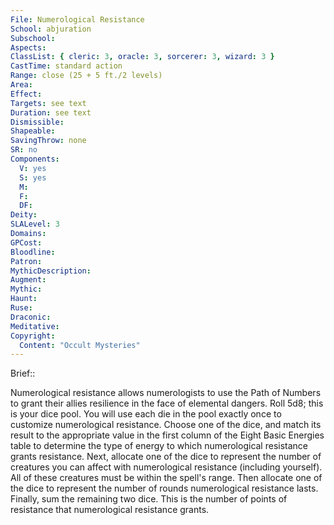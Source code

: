 ```yaml
---
File: Numerological Resistance
School: abjuration
Subschool: 
Aspects: 
ClassList: { cleric: 3, oracle: 3, sorcerer: 3, wizard: 3 }
CastTime: standard action
Range: close (25 + 5 ft./2 levels)
Area: 
Effect: 
Targets: see text
Duration: see text
Dismissible: 
Shapeable: 
SavingThrow: none
SR: no
Components:
  V: yes
  S: yes
  M: 
  F: 
  DF: 
Deity: 
SLALevel: 3
Domains: 
GPCost: 
Bloodline: 
Patron: 
MythicDescription: 
Augment: 
Mythic: 
Haunt: 
Ruse: 
Draconic: 
Meditative: 
Copyright:
  Content: "Occult Mysteries"
---
```

Brief:: 

Numerological resistance allows numerologists to use the Path of Numbers to grant their allies resilience in the face of elemental dangers. Roll 5d8; this is your dice pool. You will use each die in the pool exactly once to customize numerological resistance.  Choose one of the dice, and match its result to the appropriate value in the first column of the Eight Basic Energies table to determine the type of energy to which numerological resistance grants resistance. Next, allocate one of the dice to represent the number of creatures you can affect with numerological resistance (including yourself). All of these creatures must be within the spell's range. Then allocate one of the dice to represent the number of rounds numerological resistance lasts. Finally, sum the remaining two dice. This is the number of points of resistance that numerological resistance grants.
